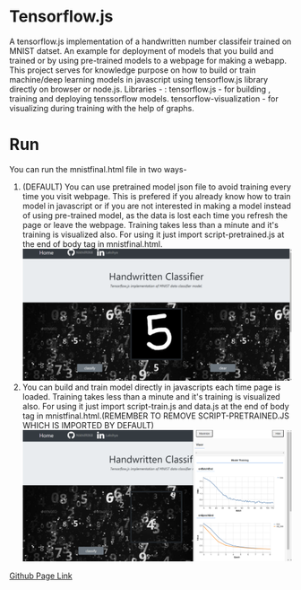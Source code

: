 # Tensorflow.js

  A tensorflow.js implementation of a handwritten number classifeir trained on MNIST datset.
  An example for deployment of models that you build and trained or by using pre-trained models to a webpage for making a webapp.
  This project serves for knowledge purpose on how to build or train machine/deep learning models in javascript using tensorflow.js library directly on browser or node.js.
  Libraries - :
  tensorflow.js - for building , training and deploying tenssorflow models.
  tensorflow-visualization - for visualizing during training with the help of graphs.

# Run

  You can run the mnistfinal.html file in two ways-

  1. (DEFAULT) You can use pretrained model json file to avoid training every time you visit webpage. This is prefered if you already know how to train model in javascript or if      you are not interested in making a model instead of using pre-trained model, as the data is lost each time you refresh the page or leave the webpage. Training takes less than      a minute and it's training is visualized also. For using it just import script-pretrained.js at the end of body tag in mnistfinal.html.
  ![](https://github.com/NikhilR068/mnist-classifier-tfjs/blob/master/assets/demo.png?raw=true)
  2. You can build and train model directly in javascripts each time page is loaded. Training takes less than a minute and it's training is visualized also. For using it just       import script-train.js and data.js at the end of body tag in mnistfinal.html.(REMEMBER TO REMOVE SCRIPT-PRETRAINED.JS WHICH IS IMPORTED BY DEFAULT)
  ![](https://github.com/NikhilR068/mnist-classifier-tfjs/blob/master/assets/training_visualization.png?raw=true)

[Github Page Link](https://nikhilr068.github.io/handwritten-classifier-tfjs/)
